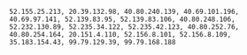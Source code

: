  	52.155.25.213, 20.39.132.98, 40.80.240.139, 40.69.101.196, 40.69.97.141, 52.139.83.95, 52.139.83.106, 40.80.248.106, 52.232.130.89, 52.235.34.122, 52.235.42.123, 40.80.252.76, 40.80.254.164, 20.151.4.110, 52.156.8.101, 52.156.8.109, 35.183.154.43, 99.79.129.39, 99.79.168.188